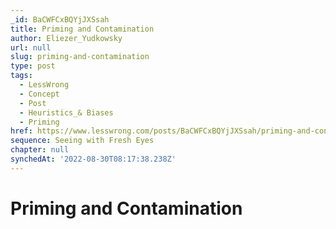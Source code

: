 ```yaml
---
_id: BaCWFCxBQYjJXSsah
title: Priming and Contamination
author: Eliezer_Yudkowsky
url: null
slug: priming-and-contamination
type: post
tags:
  - LessWrong
  - Concept
  - Post
  - Heuristics_& Biases
  - Priming
href: https://www.lesswrong.com/posts/BaCWFCxBQYjJXSsah/priming-and-contamination
sequence: Seeing with Fresh Eyes
chapter: null
synchedAt: '2022-08-30T08:17:38.238Z'
---
```


# Priming and Contamination
